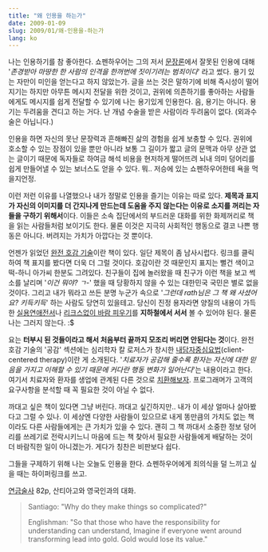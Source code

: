 ```yaml
---
title: "왜 인용을 하는가"
date: 2009-01-09
slug: 2009/01/왜-인용을-하는가
lang: ko
---
```


나는 인용하기를 참 좋아한다. 쇼펜하우어는 그의 저서 [문장론](http://www.yes24.com/Goods/FTGoodsView.aspx?goodsNo=1932613)에서 잘못된 인용에 대해 '*존경받아 마땅한 한 사람의 인격을 한꺼번에 짓이기려는 범죄이다*' 라고 썼다. 용기 있는 자만이 미인을 얻는다고 하지 않았는가. 글을 쓰는 것은 말하기에 비해 즉시성이 떨어지기는 하지만 아무튼 메시지 전달을 위한 것이고, 권위에 의존하기를 좋아하는 사람들에게도 메시지를 쉽게 전달할 수 있기에 나는 용기있게 인용한다. 음, 용기는 아니다. 용기는 두려움을 견디고 하는 거다. 난 개념 수술을 받은 사람이라 두려움이 없다. (외과수술은 아닙니다.)


인용을 하면 자신의 못난 문장력과 흔해빠진 삶의 경험을 쉽게 보충할 수 있다. 권위에 호소할 수 있는 장점이 있을 뿐만 아니라 보통 그 길이가 짧고 글의 문맥과 아무 상관 없는 글이기 때문에 독자들로 하여금 해석 비용을 현저하게 떨어뜨려 뇌내 의미 덩어리를 쉽게 만들어낼 수 있는 보너스도 얻을 수 있다. 뭐.. 저승에 있는 쇼펜하우어한테 욕을 먹을지언정.


이런 저런 이유를 나열했으나 내가 정말로 인용을 즐기는 이유는 따로 있다. **제목과 표지가 자신의 이미지를 더 간지나게 만드는데 도움을 주지 않는다는 이유로 소지를 꺼리는 자들을 구하기 위해서**이다. 이들은 소속 집단에서의 부드러운 대화를 위한 화제꺼리로 책을 읽는 사람들처럼 보이기도 한다. 물론 이것은 지극히 사회적인 행동으로 결코 나쁜 행동은 아니다. 버려지는 가치가 아깝다는 것 뿐이다.

 
언젠가 읽었던 [완전 호감 기술](http://www.yes24.com/Goods/FTGoodsView.aspx?goodsNo=2304625&CategoryNumber=001001026009001)이란 책이 있다. 일단 제목이 좀 남사시럽다. 링크를 클릭하여 책 표지를 봤다면 더욱 더 그럴 것이다. 호감이란 것 때문인지 표지는 뻘건 색이고 떡-하니 아가씨 한분도 그려있다. 친구들이 집에 놀러왔을 때 친구가 이런 책을 보고 썩소를 날리며 '*이건 뭐야? ㄱ-*' 했을 때 당황하지 않을 수 있는 대한민국 국민은 별로 없을 것이다. 그리고 내가 뭐라고 쓰든 분명 누군가 속으로 '*그런데 rath님은 그 책 왜 사셨어요? 키득키득*' 하는 사람도 당연히 있을테고. 당신이 진정 용자라면 양질의 내용이 가득한 [실용연애전서](http://www.yes24.com/Goods/FTGoodsView.aspx?goodsNo=349026)나 [리크스없이 바람 피우기](http://www.yes24.com/Goods/FTGoodsView.aspx?goodsNo=357512&CategoryNumber=001001026009003)를 **지하철에서 서서** 볼 수 있어야 된다. 물론 나는 그러지 않는다. :$


요는 **터부시 된 것들이라고 해서 처음부터 끝까지 모조리 버리면 안된다는 것**이다. 완전 호감 기술의 '공감' 섹션에는 심리학자 칼 로저스가 창시한 [내담자중심요법](http://en.wikipedia.org/wiki/Client-centered_therapy)(client-centered therapy)이란 게 소개된다. '*치료자가 공감해 줄수록 환자는 자신에 대한 믿음을 가지고 이해할 수 있기 때문에 커다란 행동 변화가 일어난다*'는 내용이라고 한다. 여기서 치료자와 환자를 생업에 관계된 다른 것으로 [치환해보자](http://world.std.com/%7Embr2/cct.html). 프로그래머가 고객의 요구사항을 분석할 때 꼭 필요한 것이 아닐 수 없다.


까대고 싶은 책이 있다면 그냥 버린다. 까대고 싶긴하지만.. 내가 이 세상 얼마나 살아봤다고 그럴 수 있나. 이 세상엔 다양한 사람들이 있으므로 내게 똥만큼의 가치도 없는 책이라도 다른 사람들에게는 큰 가치가 있을 수 있다. 괜히 그 책 까대서 소중한 정보 덩어리를 쓰레기로 전락시키느니 마음에 드는 책 찾아서 필요한 사람들에게 배달하는 것이 더 바람직한 일이 아니겠는가. 게다가 칭찬은 비판보다 쉽다.


그들을 구제하기 위해 나는 오늘도 인용을 한다. 쇼펜하우어에게 죄의식을 덜 느끼고 싶을 때는 하이퍼링크를 쓰고.
 

[연금술사](http://www.yes24.com/Goods/FTGoodsView.aspx?goodsNo=2151432) 82p, 산티아고와 영국인과의 대화.

> Santiago: "Why do they make things so complicated?"
>
> Englishman: "So that those who have the responsibility for understanding can understand, Imagine if everyone went around transforming lead into gold. Gold would lose its value."

